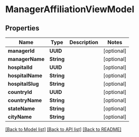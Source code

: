 # ManagerAffiliationViewModel

## Properties
Name | Type | Description | Notes
------------ | ------------- | ------------- | -------------
**managerId** | **UUID** |  | [optional] 
**managerName** | **String** |  | [optional] 
**hospitalId** | **UUID** |  | [optional] 
**hospitalName** | **String** |  | [optional] 
**hospitalSlug** | **String** |  | [optional] 
**countryId** | **UUID** |  | [optional] 
**countryName** | **String** |  | [optional] 
**stateName** | **String** |  | [optional] 
**cityName** | **String** |  | [optional] 

[[Back to Model list]](../README.md#documentation-for-models) [[Back to API list]](../README.md#documentation-for-api-endpoints) [[Back to README]](../README.md)


